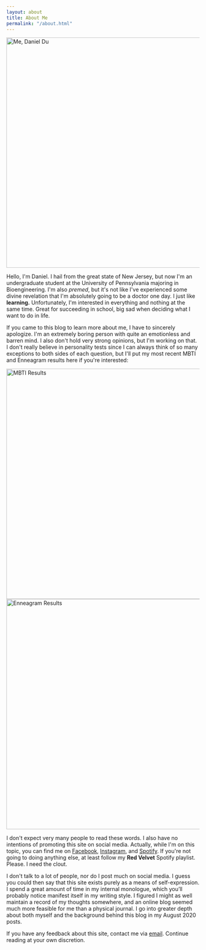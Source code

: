 ```yaml
---
layout: about
title: About Me
permalink: "/about.html"
---
```


<img alt="Me, Daniel Du" src="../../img/ddu_toga.jpg" width="600px">

Hello, I'm Daniel. I hail from the great state of New Jersey, but now I'm an undergraduate student at the University of Pennsylvania majoring in Bioengineering. I'm also <em>premed</em>, but it's not like I've experienced some divine revelation that I'm absolutely going to be a doctor one day. I just like **learning.** Unfortunately, I'm interested in everything and nothing at the same time. Great for succeeding in school, big sad when deciding what I want to do in life.

If you came to this blog to learn more about me, I have to sincerely apologize. I'm an extremely boring person with quite an emotionless and barren mind. I also don't hold very strong opinions, but I'm working on that. I don't really believe in personality tests since I can always think of so many exceptions to both sides of each question, but I'll put my most recent MBTI and Enneagram results here if you're interested:

<img alt="MBTI Results" src="../../img/mbti_results.png" width="600px">

<img alt="Enneagram Results" src="../../img/enneagram_results.png" width="600px">

I don't expect very many people to read these words. I also have no intentions of promoting this site on social media. Actually, while I'm on this topic, you can find me on [Facebook](https://www.facebook.com/danielkdu), [Instagram](https://www.instagram.com/danielduuu/), and [Spotify](https://open.spotify.com/user/22abbcd3veltcxm4azpwckdca). If you're not going to doing anything else, at least follow my **Red Velvet** Spotify playlist. Please. I need the clout.

I don't talk to a lot of people, nor do I post much on social media. I guess you could then say that this site exists purely as a means of self-expression. I spend a great amount of time in my internal monologue, which you’ll probably notice manifest itself in my writing style. I figured I might as well maintain a record of my thoughts somewhere, and an online blog seemed much more feasible for me than a physical journal. I go into greater depth about both myself and the background behind this blog in my August 2020 posts.

If you have any feedback about this site, contact me via <a href="mailto:dadu@seas.upenn.edu">email</a>. Continue reading at your own discretion.
